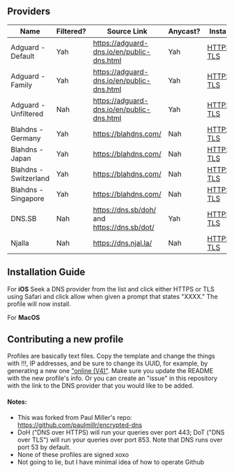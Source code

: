 ## Providers

| Name                  | Filtered? | Source Link                                 | Anycast? | Install                                                                                                                                                                                                                                          |
| --------------------- | --------- | ------------------------------------------- | -------- | ------------------------------------------------------------------------------------------------------------------------------------------------------------------------------------------------------------------------------------------------ |
| Adguard - Default     | Yah       | https://adguard-dns.io/en/public-dns.html   | Yah      | [HTTPS](https://github.com/Undercook1799/layer7-dns-profiles/raw/master/profiles/adguard-default-https.mobileconfig), [TLS](https://github.com/Undercook1799/layer7-dns-profiles/raw/master/profiles/adguard-default-tls.mobileconfig)           |
| Adguard - Family      | Yah       | https://adguard-dns.io/en/public-dns.html   | Yah      | [HTTPS](https://github.com/Undercook1799/layer7-dns-profiles/raw/master/profiles/adguard-family-https.mobileconfig), [TLS](https://github.com/Undercook1799/layer7-dns-profiles/raw/master/profiles/adguard-family-tls.mobileconfig)             |
| Adguard - Unfiltered  | Nah       | https://adguard-dns.io/en/public-dns.html   | Yah      | [HTTPS](https://github.com/Undercook1799/layer7-dns-profiles/raw/master/profiles/adguard-nonfiltering-https.mobileconfig), [TLS](https://github.com/Undercook1799/layer7-dns-profiles/raw/master/profiles/adguard-nonfiltering-tls.mobileconfig) |
| Blahdns - Germany     | Yah       | https://blahdns.com/                        | Nah      | [HTTPS](https://github.com/Undercook1799/layer7-dns-profiles/raw/master/profiles/blahdns-germany-https.mobileconfig), [TLS](https://github.com/Undercook1799/layer7-dns-profiles/raw/master/profiles/blahdns-germany-tls.mobileconfig)           |
| Blahdns - Japan       | Yah       | https://blahdns.com/                        | Nah      | [HTTPS](https://github.com/Undercook1799/layer7-dns-profiles/raw/master/profiles/blahdns-japan-https.mobileconfig), [TLS](https://github.com/Undercook1799/layer7-dns-profiles/raw/master/profiles/blahdns-japan-tls.mobileconfig)               |
| Blahdns - Switzerland | Yah       | https://blahdns.com/                        | Nah      | [HTTPS](https://github.com/Undercook1799/layer7-dns-profiles/raw/master/profiles/blahdns-switzerland-https.mobileconfig), [TLS](https://github.com/Undercook1799/layer7-dns-profiles/raw/master/profiles/blahdns-switzerland-tls.mobileconfig)   |
| Blahdns - Singapore   | Yah       | https://blahdns.com/                        | Nah      | [HTTPS](https://github.com/Undercook1799/layer7-dns-profiles/raw/master/profiles/blahdns-singapore-https.mobileconfig), [TLS](https://github.com/Undercook1799/layer7-dns-profiles/raw/master/profiles/blahdns-singapore-tls.mobileconfig)       |
| DNS.SB                | Nah       | https://dns.sb/doh/ and https://dns.sb/dot/ | Yah      | [HTTPS](https://github.com/Undercook1799/layer7-dns-profiles/raw/master/profiles/DNS.SB-https.mobileconfig), [TLS](https://github.com/Undercook1799/layer7-dns-profiles/raw/master/profiles/DNS.SB-tls.mobileconfig)                             |
| Njalla                | Nah       | https://dns.njal.la/                        | Nah      | [HTTPS](https://github.com/Undercook1799/layer7-dns-profiles/raw/master/profiles/njalla-https.mobileconfig), [TLS](https://github.com/Undercook1799/layer7-dns-profiles/raw/master/profiles/njalla-tls.mobileconfig)                             |

## Installation Guide

For **iOS**
Seek a DNS provider from the list and click either HTTPS or TLS using Safari and click allow when given a prompt that states "XXXX." The profile will now install.

For **MacOS**

## Contributing a new profile

Profiles are basically text files. Copy the template and change the things with !!!, IP addresses, and be sure to change its UUID, for example, by generating a new one ["online (V4)"](https://www.uuidgenerator.net/). Make sure you update the README with the new profile's info. Or you can create an "issue" in this repository with the link to the DNS provider that you would like to be added.

#### Notes:

- This was forked from Paul Miller's repo: https://github.com/paulmillr/encrypted-dns
- DoH ("DNS over HTTPS) will run your queries over port 443; DoT ("DNS over TLS") will run your queries over port 853. Note that DNS runs over port 53 by default.
- None of these profiles are signed xoxo
- Not going to lie, but I have minimal idea of how to operate Github
